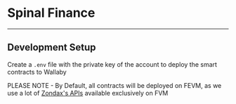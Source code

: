 # Spinal Finance

---

## Development Setup

Create a `.env` file with the private key of the account to deploy the smart contracts to Wallaby

PLEASE NOTE - By Default, all contracts will be deployed on FEVM, as we use a lot of [Zondax's APIs](https://github.com/Zondax/filecoin-solidity) available exclusively on FVM
